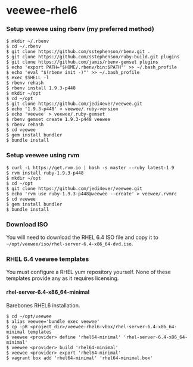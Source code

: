 veewee-rhel6
=================

### Setup veewee using rbenv (my preferred method)
```
$ mkdir ~/.rbenv
$ cd ~/.rbenv
$ git clone https://github.com/sstephenson/rbenv.git .
$ git clone https://github.com/sstephenson/ruby-build.git plugins
$ git clone https://github.com/jamis/rbenv-gemset plugins
$ echo 'export PATH="$HOME/.rbenv/bin:$PATH"' >> ~/.bash_profile
$ echo 'eval "$(rbenv init -)"' >> ~/.bash_profile
$ exec $SHELL -l
$ rbenv rehash
$ rbenv install 1.9.3-p448
$ mkdir ~/opt
$ cd ~/opt
$ git clone https://github.com/jedi4ever/veewee.git
$ echo '1.9.3-p448' > veewee/.ruby-version
$ echo 'veewee' > veewee/.ruby-gemset
$ rbenv gemset create 1.9.3-p448 veewee
$ rbenv rehash
$ cd veewee
$ gem install bundler
$ bundle install
```

### Setup veewee using rvm
```
$ curl -L https://get.rvm.io | bash -s master --ruby latest-1.9
$ rvm install ruby-1.9.3-p448
$ mkdir ~/opt
$ cd ~/opt
$ git clone https://github.com/jedi4ever/veewee.git
$ echo 'rvm use ruby-1.9.3-p448@veewee --create' > veewee/.rvmrc
$ cd veewee
$ gem install bundler
$ bundle install
```

### Download ISO
You will need to download the RHEL 6.4 ISO file and copy it to `~/opt/veewee/iso/rhel-server-6.4-x86_64-dvd.iso`.

### RHEL 6.4 veewee templates
You must configure a RHEL yum repository yourself. None of these templates provide any as it requires licensing.

#### rhel-server-6.4-x86_64-minimal
Barebones RHEL6 installation.
```
$ cd ~/opt/veewee
$ alias veewee='bundle exec veewee'
$ cp -pR <project_dir>/veewee-rhel6-vbox/rhel-server-6.4-x86_64-minimal templates
$ veewee <provider> define 'rhel64-minimal' 'rhel-server-6.4-x86_64-minimal'
$ veewee <provider> build 'rhel64-minimal'
$ veewee <provider> export 'rhel64-minimal'
$ vagrant box add 'rhel64-minimal' 'rhel64-minimal.box'
```
